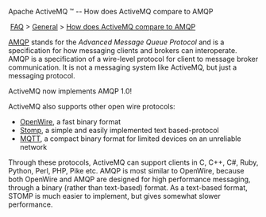 Apache ActiveMQ ™ -- How does ActiveMQ compare to AMQP 

 [FAQ](/FAQ/index.md) > [General](../../FAQ/general.md) > [How does ActiveMQ compare to AMQP](how-does-activemq-compare-to-Connectivity/Protocols/amqp.md)


[AMQP](../../Connectivity/Protocols/amqp.md) stands for the _Advanced Message Queue Protocol_ and is a specification for how messaging clients and brokers can interoperate. AMQP is a specification of a wire-level protocol for client to message broker communication. It is not a messaging system like ActiveMQ, but just a messaging protocol.

ActiveMQ now implements AMQP 1.0!

ActiveMQ also supports other open wire protocols:

*   [OpenWire](../../Connectivity/Protocols/openwire.md), a fast binary format
*   [Stomp](../../Connectivity/Protocols/stomp.md), a simple and easily implemented text based-protocol
*   [MQTT](../../Connectivity/Protocols/mqtt.md), a compact binary format for limited devices on an unreliable network

Through these protocols, ActiveMQ can support clients in C, C++, C#, Ruby, Python, Perl, PHP, Pike etc. AMQP is most similar to OpenWire, because both OpenWire and AMQP are designed for high performance messaging, through a binary (rather than text-based) format. As a text-based format, STOMP is much easier to implement, but gives somewhat slower performance.

